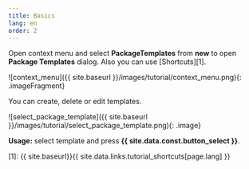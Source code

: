 ```yaml
---
title: Basics
lang: en
order: 2
---
```


Open context menu and select **PackageTemplates** from **new** to open **Package Templates** dialog. Also you can use [Shortcuts][1].

![context_menu]({{ site.baseurl }}/images/tutorial/context_menu.png){: .imageFragment}

You can create, delete or edit templates.

![select_package_template]({{ site.baseurl }}/images/tutorial/select_package_template.png){: .image}

**Usage:** select template and press **{{ site.data.const.button_select }}**.


[1]: {{ site.baseurl}}{{ site.data.links.tutorial_shortcuts[page.lang] }}